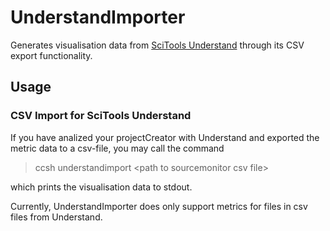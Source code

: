 # UnderstandImporter

Generates visualisation data from [SciTools Understand](https://scitools.com/features/) through its CSV export functionality.

## Usage

### CSV Import for SciTools Understand

If you have analized your projectCreator with Understand and exported the metric data to a csv-file, you may call the command

> ccsh understandimport \<path to sourcemonitor csv file>

which prints the visualisation data to stdout.

Currently, UnderstandImporter does only support metrics for files in csv files from Understand.
